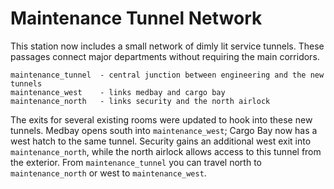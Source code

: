 # Maintenance Tunnel Network

This station now includes a small network of dimly lit service tunnels.
These passages connect major departments without requiring the main
corridors.

```
maintenance_tunnel  - central junction between engineering and the new tunnels
maintenance_west    - links medbay and cargo bay
maintenance_north   - links security and the north airlock
```

The exits for several existing rooms were updated to hook into these
new tunnels. Medbay opens south into `maintenance_west`; Cargo Bay now
has a west hatch to the same tunnel. Security gains an additional west
exit into `maintenance_north`, while the north airlock allows access to
this tunnel from the exterior. From `maintenance_tunnel` you can travel
north to `maintenance_north` or west to `maintenance_west`.
